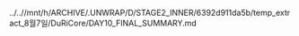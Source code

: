 ../..//mnt/h/ARCHIVE/.UNWRAP/D/STAGE2_INNER/6392d911da5b/temp_extract_8월7일/DuRiCore/DAY10_FINAL_SUMMARY.md